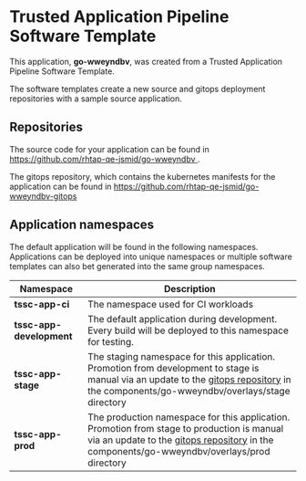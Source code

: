# Trusted Application Pipeline Software Template

This application, **go-wweyndbv**, was created from a Trusted Application Pipeline Software Template.

The software templates create a new source and gitops deployment repositories with a sample source application. 

## Repositories

The source code for your application can be found in [https://github.com/rhtap-qe-jsmid/go-wweyndbv ](https://github.com/rhtap-qe-jsmid/go-wweyndbv ).
 
The gitops repository, which contains the kubernetes manifests for the application can be found in 
[https://github.com/rhtap-qe-jsmid/go-wweyndbv-gitops ](https://github.com/rhtap-qe-jsmid/go-wweyndbv-gitops ) 

## Application namespaces 

The default application will be found in the following namespaces. Applications can be deployed into unique namespaces or multiple software templates can also bet generated into the same group namespaces.  

|  Namespace   |  Description   |  
| -------- | -------- |
| **tssc-app-ci** | The namespace used for CI workloads |
| **tssc-app-development** | The default application during development. Every build will be deployed to this namespace for testing. |
| **tssc-app-stage** | The staging namespace for this application. Promotion from development to stage is manual via an update to the [gitops repository](https://github.com/rhtap-qe-jsmid/go-wweyndbv-gitops ) in the components/go-wweyndbv/overlays/stage directory |
| **tssc-app-prod** | The production namespace for this application. Promotion from stage to production is manual via an update to the [gitops repository](https://github.com/rhtap-qe-jsmid/go-wweyndbv-gitops ) in the components/go-wweyndbv/overlays/prod directory |
